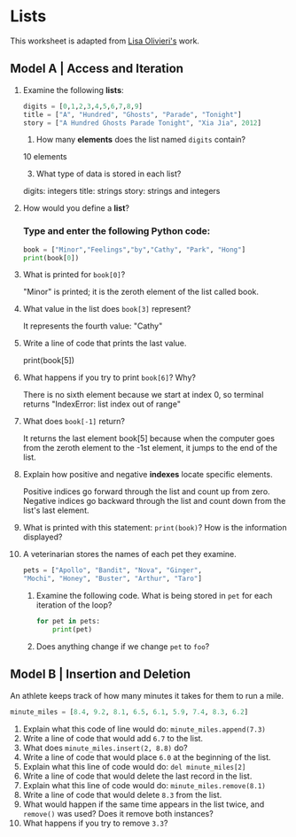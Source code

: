 # Lists
This worksheet is adapted from [Lisa Olivieri's](https://www.chc.edu/faculty/lisa-olivieri) work.

## Model A | Access and Iteration

1. Examine the following **lists**:
    ```py
    digits = [0,1,2,3,4,5,6,7,8,9]
    title = ["A", "Hundred", "Ghosts", "Parade", "Tonight"]
    story = ["A Hundred Ghosts Parade Tonight", "Xia Jia", 2012]
    ```
    1. How many **elements** does the list named `digits` contain?

    10 elements
    
    3. What type of data is stored in each list?

    digits: integers
    title: strings
    story: strings and integers
    
1. How would you define a **list**?

    ### Type and enter the following Python code:
    ```py
    book = ["Minor","Feelings","by","Cathy", "Park", "Hong"]
    print(book[0])
    ```
1. What is printed for `book[0]`?

    "Minor" is printed; it is the zeroth element of the list called book.

3. What value in the list does `book[3]` represent?

    It represents the fourth value: "Cathy"

5. Write a line of code that prints the last value.

    print(book[5])

7. What happens if you try to print `book[6]`? Why?

    There is no sixth element because we start at index 0, so terminal returns "IndexError: list index out of range"

9. What does `book[-1]` return?

    It returns the last element book[5] because when the computer goes from the zeroth element to the -1st element, it jumps to the end of the list.
    
11. Explain how positive and negative **indexes** locate specific elements.

    Positive indices go forward through the list and count up from zero. Negative indices go backward through the list and count down from the list's last element.

13. What is printed with this statement: `print(book)`? How is the information displayed?

1. A veterinarian stores the names of each pet they examine.

    ```py
    pets = ["Apollo", "Bandit", "Nova", "Ginger",
    "Mochi", "Honey", "Buster", "Arthur", "Taro"]
    ```

    1. Examine the following code. What is being stored in `pet` for each iteration of the loop?
        ```py
        for pet in pets:
            print(pet)
        ```
    1. Does anything change if we change `pet` to `foo`?

## Model B | Insertion and Deletion
An athlete keeps track of how many minutes it takes for them to run a mile.

```py
minute_miles = [8.4, 9.2, 8.1, 6.5, 6.1, 5.9, 7.4, 8.3, 6.2]
```

1. Explain what this code of line would do: `minute_miles.append(7.3)`
1. Write a line of code that would add `6.7` to the list.
1. What does `minute_miles.insert(2, 8.8)` do?
1. Write a line of code that would place `6.0` at the beginning of the list.
1. Explain what this line of code would do: `del minute_miles[2]`
1. Write a line of code that would delete the last record in the list.
1. Explain what this line of code would do: `minute_miles.remove(8.1)`
1. Write a line of code that would delete `8.3` from the list.
1. What would happen if the same time appears in the list twice, and `remove()` was used? Does it remove both instances?
1. What happens if you try to remove `3.3`?
